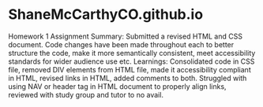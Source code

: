 # ShaneMcCarthyCO.github.io

Homework 1 Assignment
Summary: Submitted a revised HTML and CSS document. Code changes have been made throughout each to better structure the code, make it more semantically consistent, meet accessibility standards for wider audience use etc.
Learnings: Consolidated code in CSS file, removed DIV elements from HTML file, made it accessibility compliant in HTML, revised links in HTML, added comments to both. Struggled with using NAV or header tag in HTML document to properly align links, reviewed with study group and tutor to no avail.
